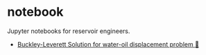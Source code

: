 # notebook

Jupyter notebooks for reservoir engineers.

- [Buckley-Leverett Solution for water-oil displacement problem :memo:](/Buckley_Leverett.ipynb)

